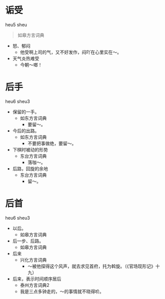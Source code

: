 # 诟受
heu5 sheu
> 如皋方言词典
- 怒、郁闷
  - 他受啊上司的气，又不好发作，闷吖在心里实在～。
- 天气炎热难受
  - 今朝～啷！

# 后手
heu6 sheu3
+ 保留的一手。
  * 如东方言词典
    - 要留～。
+ 今后的出路。
  * 如东方言词典
    - 不要把事做绝，要留～。
+ 下棋时被动的形势
  * 东台方言词典
    - 落咖～。
+ 后路，回旋的余地
  * 东台方言词典
    - 留～。

# 后首
heu6 sheu3
+ 以后。
  * 如皋方言词典
+ 后一步、后路。
  * 如皋方言词典
+ 后来
  * 兴化方言词典
    - ～被他探得这个风声，就去求见首府，托为斡旋。（《官场现形记》十九）
+ 后来，表示时间顺序居后
  * 泰州方言词典2
  - 我是三点多钟走的，～的事情就不晓得吤。
